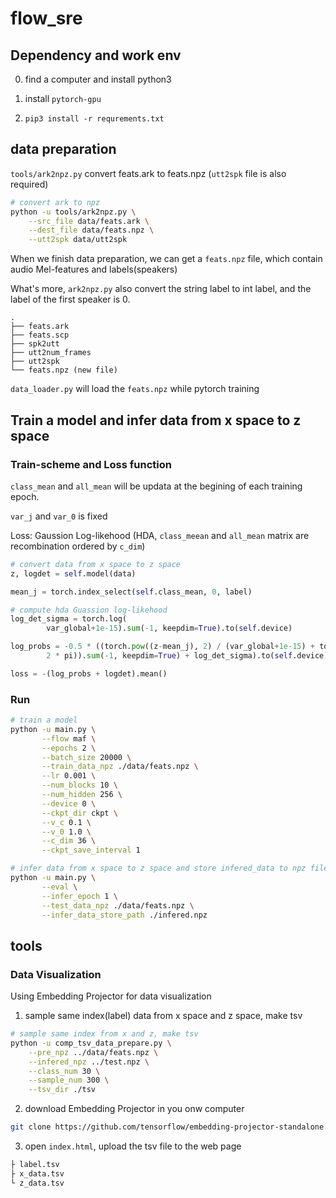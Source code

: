 # flow_sre

## Dependency and work env

0. find a computer and install python3

1. install `pytorch-gpu` 

2. `pip3 install -r requrements.txt`

## data preparation

`tools/ark2npz.py` convert feats.ark to feats.npz (`utt2spk` file is also required)

```bash
# convert ark to npz
python -u tools/ark2npz.py \
    --src_file data/feats.ark \
    --dest_file data/feats.npz \
    --utt2spk data/utt2spk

```

When we finish data preparation, we can get a `feats.npz` file, which contain audio Mel-features and labels(speakers)

What's more, `ark2npz.py` also convert the string label to int label, and the label of the first speaker is 0.

```
.
├── feats.ark
├── feats.scp
├── spk2utt
├── utt2num_frames
├── utt2spk
└── feats.npz (new file)
```
`data_loader.py` will load the `feats.npz` while pytorch training

## Train a model and infer data from x space to z space

### Train-scheme and Loss function

`class_mean` and `all_mean` will be updata at the begining of each training epoch.

`var_j` and `var_0` is fixed

Loss: Gaussion Log-likehood (HDA, `class_meean` and `all_mean` matrix are recombination ordered by `c_dim`)

```python
# convert data from x space to z space
z, logdet = self.model(data)

mean_j = torch.index_select(self.class_mean, 0, label)

# compute hda Guassion log-likehood
log_det_sigma = torch.log(
		var_global+1e-15).sum(-1, keepdim=True).to(self.device)

log_probs = -0.5 * ((torch.pow((z-mean_j), 2) / (var_global+1e-15) + torch.log(
		2 * pi)).sum(-1, keepdim=True) + log_det_sigma).to(self.device)

loss = -(log_probs + logdet).mean()
```

### Run

```bash
# train a model
python -u main.py \
	   --flow maf \
	   --epochs 2 \
	   --batch_size 20000 \
	   --train_data_npz ./data/feats.npz \
	   --lr 0.001 \
	   --num_blocks 10 \
	   --num_hidden 256 \
	   --device 0 \
	   --ckpt_dir ckpt \
	   --v_c 0.1 \
	   --v_0 1.0 \
	   --c_dim 36 \
	   --ckpt_save_interval 1

# infer data from x space to z space and store infered_data to npz file
python -u main.py \
	   --eval \
	   --infer_epoch 1 \
	   --test_data_npz ./data/feats.npz \
	   --infer_data_store_path ./infered.npz
```

## tools

### Data Visualization

Using Embedding Projector for data visualization

1. sample same index(label) data from x space and z space, make tsv

```bash
# sample same index from x and z, make tsv
python -u comp_tsv_data_prepare.py \
    --pre_npz ../data/feats.npz \
    --infered_npz ../test.npz \
    --class_num 30 \
    --sample_num 300 \
    --tsv_dir ./tsv
```

2. download Embedding Projector in you onw computer

```bash
git clone https://github.com/tensorflow/embedding-projector-standalone.git
```

3. open `index.html`, upload the tsv file to the web page

```bash
├ label.tsv
├ x_data.tsv
└ z_data.tsv
```
